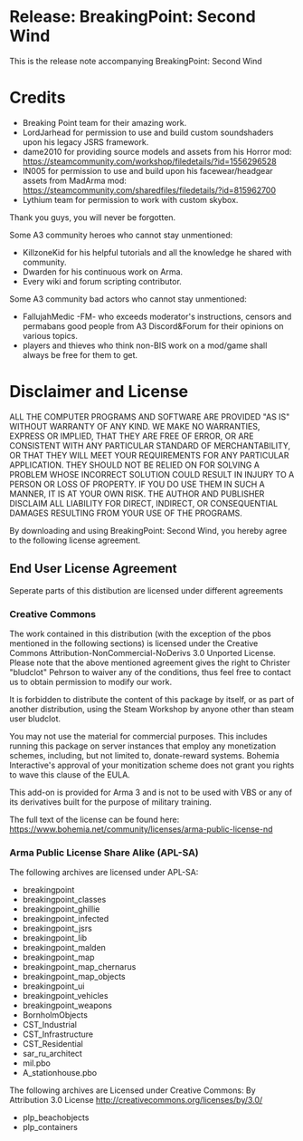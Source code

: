 # Release: BreakingPoint: Second Wind  
This is the release note accompanying BreakingPoint: Second Wind 


# Credits 

- Breaking Point team for their amazing work.
- LordJarhead for permission to use and build custom soundshaders upon his legacy JSRS framework.
- dame2010 for providing source models and assets from his Horror mod: https://steamcommunity.com/workshop/filedetails/?id=1556296528
- IN005 for permission to use and build upon his facewear/headgear assets from MadArma mod: https://steamcommunity.com/sharedfiles/filedetails/?id=815962700
- Lythium team for permission to work with custom skybox.

Thank you guys, you will never be forgotten.

Some A3 community heroes who cannot stay unmentioned:
- KillzoneKid for his helpful tutorials and all the knowledge he shared with community.
- Dwarden for his continuous work on Arma.
- Every wiki and forum scripting contributor.

Some A3 community bad actors who cannot stay unmentioned:
- FallujahMedic -FM- who exceeds moderator's instructions, censors and permabans good people from A3 Discord&Forum for their opinions on various topics.
- players and thieves who think non-BIS work on a mod/game shall always be free for them to get.

# Disclaimer and License

ALL THE COMPUTER PROGRAMS AND SOFTWARE ARE PROVIDED "AS IS" WITHOUT WARRANTY OF ANY KIND. 
WE MAKE NO WARRANTIES, EXPRESS OR IMPLIED, THAT THEY ARE FREE OF ERROR, OR ARE CONSISTENT 
WITH ANY PARTICULAR STANDARD OF MERCHANTABILITY, OR THAT THEY WILL MEET YOUR REQUIREMENTS 
FOR ANY PARTICULAR APPLICATION. THEY SHOULD NOT BE RELIED ON FOR SOLVING A PROBLEM WHOSE 
INCORRECT SOLUTION COULD RESULT IN INJURY TO A PERSON OR LOSS OF PROPERTY. IF YOU DO USE 
THEM IN SUCH A MANNER, IT IS AT YOUR OWN RISK. THE AUTHOR AND PUBLISHER DISCLAIM ALL LIABILITY 
FOR DIRECT, INDIRECT, OR CONSEQUENTIAL DAMAGES RESULTING FROM YOUR USE OF THE PROGRAMS.

By downloading and using BreakingPoint: Second Wind, you hereby agree to the following license agreement.

## End User License Agreement

Seperate parts of this distibution are licensed under different agreements

### Creative Commons

The work contained in this distribution (with the exception of the pbos mentioned in the following sections) is licensed under the Creative Commons 
Attribution-NonCommercial-NoDerivs 3.0 Unported License. Please note that the above mentioned 
agreement gives the right to Christer "bludclot" Pehrson to waiver any of the conditions, thus feel 
free to contact us to obtain permission to modify our work.

It is forbidden to distribute the content of this package by itself, or as part of another
distribution, using the Steam Workshop by anyone other than steam user bludclot.

You may not use the material for commercial purposes. This includes running this package on 
server instances that employ any monetization schemes, including, but not limited to, donate-reward systems.
Bohemia Interactive's approval of your monitization scheme does not grant you rights to wave this clause
of the EULA.

This add-on is provided for Arma 3 and is not to be used with 
VBS or any of its derivatives built for the purpose of military training.

The full text of the license can be found here: https://www.bohemia.net/community/licenses/arma-public-license-nd

### Arma Public License Share Alike (APL-SA)

The following archives are licensed under APL-SA:

- breakingpoint
- breakingpoint_classes
- breakingpoint_ghillie
- breakingpoint_infected
- breakingpoint_jsrs
- breakingpoint_lib
- breakingpoint_malden
- breakingpoint_map
- breakingpoint_map_chernarus
- breakingpoint_map_objects
- breakingpoint_ui
- breakingpoint_vehicles
- breakingpoint_weapons
- BornholmObjects
- CST_Industrial
- CST_Infrastructure
- CST_Residential
- sar_ru_architect
- mil.pbo
- A_stationhouse.pbo

The following archives are Licensed under Creative Commons: By Attribution 3.0 License
http://creativecommons.org/licenses/by/3.0/

- plp_beachobjects
- plp_containers